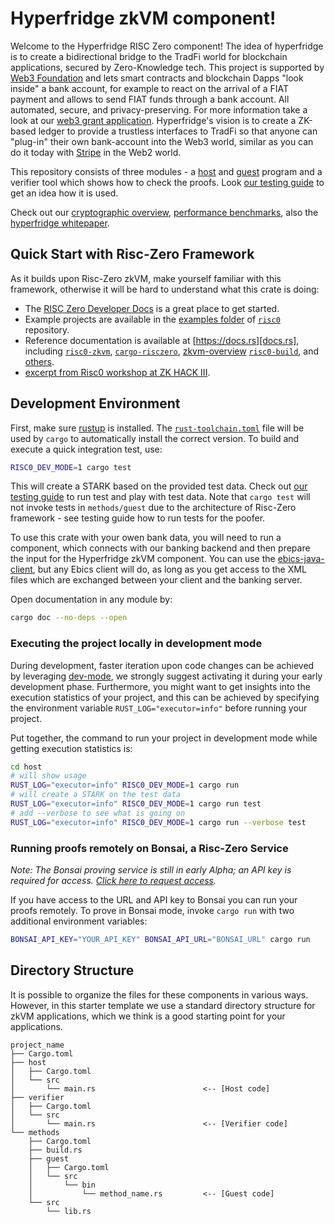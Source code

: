 # Hyperfridge zkVM component!

Welcome to the Hyperfridge RISC Zero component! The idea of hyperfridge is to create a bidirectional bridge to the TradFi world for blockchain applications, secured by Zero-Knowledge tech. This project is supported by [Web3 Foundation](https://web3.foundation/) and lets smart contracts and blockchain Dapps "look inside" a bank account, for example to react on the arrival of a FIAT payment and allows to send FIAT funds through a bank account. All automated, secure, and privacy-preserving. For more information take a look at our [web3 grant application](https://github.com/w3f/Grants-Program/blob/master/applications/hyperfridge.md). Hyperfridge's vision is to create a ZK-based ledger to provide a trustless interfaces to TradFi so that anyone can "plug-in" their own bank-account into the Web3 world, similar as you can do it today with [Stripe](https://en.wikipedia.org/wiki/Stripe,_Inc.) in the Web2 world.

This repository consists of three modules - a [host](docs/host.md) and [guest](docs/guest-hyperfridge.md) program and a verifier tool which shows how to check the proofs. Look [our testing guide](docs/INSTRUCTIONS.md) to get an idea how it is used. 

Check out our [cryptographic overview](docs/crypto.md), [performance benchmarks](docs/runtime.md), also the [hyperfridge whitepaper](https://github.com/element36-io/ocw-ebics/blob/main/docs/hyperfridge-draft.pdf).


## Quick Start with Risc-Zero Framework

As it builds upon Risc-Zero zkVM, make yourself familiar with this framework, otherwise it will be hard to understand what this crate is doing: 

- The [RISC Zero Developer Docs][dev-docs] is a great place to get started.
- Example projects are available in the [examples folder][examples] of
  [`risc0`][risc0-repo] repository.
- Reference documentation is available at [https://docs.rs][docs.rs], including
  [`risc0-zkvm`][risc0-zkvm], [`cargo-risczero`][cargo-risczero], [zkvm-overview][zkvm-overview]
  [`risc0-build`][risc0-build], and [others][crates].
- [excerpt from Risc0 workshop at ZK HACK III][zkhack-iii].


## Development Environment


First, make sure [rustup] is installed. The [`rust-toolchain.toml`][rust-toolchain] file will be used by `cargo` to
automatically install the correct version. To build and execute a quick integration test, use: 

```bash
RISC0_DEV_MODE=1 cargo test
```

This will create a STARK based on the provided test data. Check out [our testing guide](docs/INSTRUCTIONS.md) to run test and play with test data. Note that `cargo test` will not invoke tests in `methods/guest` due to the architecture of Risc-Zero framework - see testing guide how to run tests for the poofer.

To use this crate with your owen bank data, you will need to run a component, which connects with our banking backend and then prepare the input for the Hyperfridge zkVM component. You can use the [ebics-java-client][ebics-java-client], but any Ebics client will do, as long as you get access to the XML files which are exchanged between your client and the banking server.

Open documentation in any module by:

```bash
cargo doc --no-deps --open
```

### Executing the project locally in development mode

During development, faster iteration upon code changes can be achieved by leveraging [dev-mode], we strongly suggest activating it during your early development phase. Furthermore, you might want to get insights into the execution statistics of your project, and this can be achieved by specifying the environment variable `RUST_LOG="executor=info"` before running your project.

Put together, the command to run your project in development mode while getting execution statistics is:

```bash
cd host
# will show usage
RUST_LOG="executor=info" RISC0_DEV_MODE=1 cargo run
# will create a STARK on the test data 
RUST_LOG="executor=info" RISC0_DEV_MODE=1 cargo run test
# add --verbose to see what is going on
RUST_LOG="executor=info" RISC0_DEV_MODE=1 cargo run --verbose test
```

### Running proofs remotely on Bonsai, a Risc-Zero Service

_Note: The Bonsai proving service is still in early Alpha; an API key is
required for access. [Click here to request access][bonsai access]._

If you have access to the URL and API key to Bonsai you can run your proofs
remotely. To prove in Bonsai mode, invoke `cargo run` with two additional
environment variables:

```bash
BONSAI_API_KEY="YOUR_API_KEY" BONSAI_API_URL="BONSAI_URL" cargo run
```

## Directory Structure

It is possible to organize the files for these components in various ways.
However, in this starter template we use a standard directory structure for zkVM
applications, which we think is a good starting point for your applications.

```text
project_name
├── Cargo.toml
├── host
│   ├── Cargo.toml
│   └── src
│       └── main.rs                        <-- [Host code]
├── verifier
│   ├── Cargo.toml
│   └── src
│       └── main.rs                        <-- [Verifier code]
└── methods
    ├── Cargo.toml
    ├── build.rs
    ├── guest
    │   ├── Cargo.toml
    │   └── src
    │       └── bin
    │           └── method_name.rs         <-- [Guest code]
    └── src
        └── lib.rs
```



[bonsai access]: https://bonsai.xyz/apply
[cargo-risczero]: https://docs.rs/cargo-risczero
[crates]: https://github.com/risc0/risc0/blob/main/README.md#rust-binaries
[dev-docs]: https://dev.risczero.com
[dev-mode]: https://dev.risczero.com/api/zkvm/dev-mode
[docs.rs]: https://docs.rs/releases/search?query=risc0
[examples]: https://github.com/risc0/risc0/tree/main/examples
[risc0-build]: https://docs.rs/risc0-build
[risc0-repo]: https://www.github.com/risc0/risc0
[risc0-zkvm]: https://docs.rs/risc0-zkvm
[rustup]: https://rustup.rs
[rust-toolchain]: rust-toolchain.toml
[zkvm-overview]: https://dev.risczero.com/zkvm
[zkhack-iii]: https://www.youtube.com/watch?v=Yg_BGqj_6lg&list=PLcPzhUaCxlCgig7ofeARMPwQ8vbuD6hC5&index=5
[ebics-java-client]: https://bonsai.xyz/apply